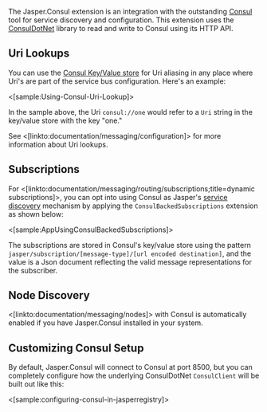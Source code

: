 <!--title:Jasper.Consul-->


The Jasper.Consul extension is an integration with the outstanding [Consul](https://www.consul.io/) tool for service discovery and configuration. This extension uses the [ConsulDotNet](https://github.com/PlayFab/consuldotnet) library to read and write to Consul using its HTTP API.

## Uri Lookups

You can use the [Consul Key/Value store](https://www.consul.io/api/kv.html) for Uri aliasing in any place where Uri's are part of the service bus configuration. Here's 
an example:

<[sample:Using-Consul-Uri-Lookup]>

In the sample above, the Uri `consul://one` would refer to a `Uri` string in the key/value store with the key "one."

See <[linkto:documentation/messaging/configuration]> for more information about Uri lookups.

## Subscriptions

For <[linkto:documentation/messaging/routing/subscriptions;title=dynamic subscriptions]>, you can opt into using Consul as Jasper's [service discovery](https://en.wikipedia.org/wiki/Service_discovery) mechanism
by applying the `ConsulBackedSubscriptions` extension as shown below:

<[sample:AppUsingConsulBackedSubscriptions]>

The subscriptions are stored in Consul's key/value store using the pattern `jasper/subscription/[message-type]/[url encoded destination]`, and the value is a Json document reflecting the valid message representations for the subscriber.

## Node Discovery

<[linkto:documentation/messaging/nodes]> with Consul is automatically enabled if you have Jasper.Consul installed in your system.

## Customizing Consul Setup

By default, Jasper.Consul will connect to Consul at port 8500, but you can completely configure how the underlying ConsulDotNet `ConsulClient` will be built out like this:

<[sample:configuring-consul-in-jasperregistry]>

